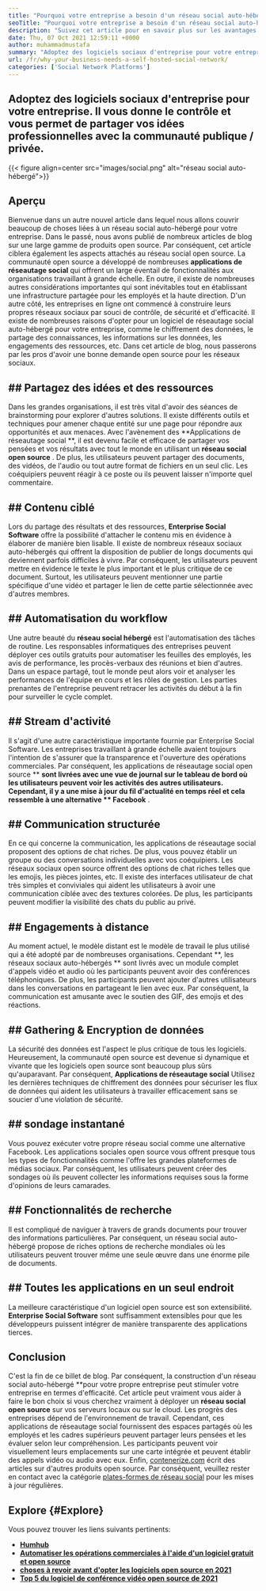 ```yaml
---
title: "Pourquoi votre entreprise a besoin d'un réseau social auto-hébergé" 
seoTitle: "Pourquoi votre entreprise a besoin d'un réseau social auto-hébergé" 
description: "Suivez cet article pour en savoir plus sur les avantages du réseau social auto-hébergé pour les entreprises. Il vous permet de construire des espaces publics / privés pour les équipes et les particuliers." 
date: Thu, 07 Oct 2021 12:59:11 +0000
author: muhammadmustafa
summary: "Adoptez des logiciels sociaux d'entreprise pour votre entreprise. Il vous donne le contrôle et vous permet de partager vos idées professionnelles avec la communauté publique / privée." 
url: /fr/why-your-business-needs-a-self-hosted-social-network/
categories: ['Social Network Platforms']
---
```


## Adoptez des logiciels sociaux d'entreprise pour votre entreprise. Il vous donne le contrôle et vous permet de partager vos idées professionnelles avec la communauté publique / privée.

{{< figure align=center src="images/social.png" alt="réseau social auto-hébergé">}}


## Aperçu
Bienvenue dans un autre nouvel article dans lequel nous allons couvrir beaucoup de choses liées à un réseau social auto-hébergé pour votre entreprise. Dans le passé, nous avons publié de nombreux articles de blog sur une large gamme de produits open source. Par conséquent, cet article ciblera également les aspects attachés au réseau social open source. La communauté open source a développé de nombreuses **applications de réseautage social**  qui offrent un large éventail de fonctionnalités aux organisations travaillant à grande échelle. En outre, il existe de nombreuses autres considérations importantes qui sont inévitables tout en établissant une infrastructure partagée pour les employés et la haute direction.
D'un autre côté, les entreprises en ligne ont commencé à construire leurs propres réseaux sociaux par souci de contrôle, de sécurité et d'efficacité. Il existe de nombreuses raisons d'opter pour un logiciel de réseautage social auto-hébergé pour votre entreprise, comme le chiffrement des données, le partage des connaissances, les informations sur les données, les engagements des ressources, etc. Dans cet article de blog, nous passerons par les pros d'avoir une bonne demande open source pour les réseaux sociaux.

## ## Partagez des idées et des ressources
Dans les grandes organisations, il est très vital d'avoir des séances de brainstorming pour explorer d'autres solutions. Il existe différents outils et techniques pour amener chaque entité sur une page pour répondre aux opportunités et aux menaces. Avec l'avènement des **Applications de réseautage social **, il est devenu facile et efficace de partager vos pensées et vos résultats avec tout le monde en utilisant un  **réseau social open source**  . De plus, les utilisateurs peuvent partager des documents, des vidéos, de l'audio ou tout autre format de fichiers en un seul clic. Les coéquipiers peuvent réagir à ce poste ou ils peuvent laisser n'importe quel commentaire.

## ## Contenu ciblé
Lors du partage des résultats et des ressources, **Enterprise Social Software**  offre la possibilité d'attacher le contenu mis en évidence à élaborer de manière bien lisable. Il existe de nombreux réseaux sociaux auto-hébergés qui offrent la disposition de publier de longs documents qui deviennent parfois difficiles à vivre. Par conséquent, les utilisateurs peuvent mettre en évidence le texte le plus important et le plus critique de ce document. Surtout, les utilisateurs peuvent mentionner une partie spécifique d'une vidéo et partager le lien de cette partie sélectionnée avec d'autres membres.

## ## Automatisation du workflow
Une autre beauté du **réseau social hébergé**  est l'automatisation des tâches de routine. Les responsables informatiques des entreprises peuvent déployer ces outils gratuits pour automatiser les feuilles des employés, les avis de performance, les procès-verbaux des réunions et bien d'autres. Dans un espace partagé, tout le monde peut alors voir et analyser les performances de l'équipe en cours et les rôles de gestion. Les parties prenantes de l'entreprise peuvent retracer les activités du début à la fin pour surveiller le cycle complet.

## ## Stream d'activité
Il s'agit d'une autre caractéristique importante fournie par Enterprise Social Software. Les entreprises travaillant à grande échelle avaient toujours l'intention de s'assurer que la transparence et l'ouverture des opérations commerciales. Par conséquent, les applications de réseautage social open source ** **sont livrées avec une vue de journal sur le tableau de bord où les utilisateurs peuvent voir les activités des autres utilisateurs. Cependant, il y a une mise à jour du fil d'actualité en temps réel et cela ressemble à une alternative **  Facebook** .

## ## Communication structurée
En ce qui concerne la communication, les applications de réseautage social proposent des options de chat riches. De plus, vous pouvez établir un groupe ou des conversations individuelles avec vos coéquipiers. Les réseaux sociaux open source offrent des options de chat riches telles que les emojis, les pièces jointes, etc. Il existe des interfaces utilisateur de chat très simples et conviviales qui aident les utilisateurs à avoir une communication ciblée avec des textures colorées. De plus, les participants peuvent modifier la visibilité des chats du public au privé.

## ## Engagements à distance
Au moment actuel, le modèle distant est le modèle de travail le plus utilisé qui a été adopté par de nombreuses organisations. Cependant **, les réseaux sociaux auto-hébergés ** sont livrés avec un module complet d'appels vidéo et audio où les participants peuvent avoir des conférences téléphoniques. De plus, les participants peuvent ajouter d'autres utilisateurs dans les conversations en partageant le lien avec eux. Par conséquent, la communication est amusante avec le soutien des GIF, des emojis et des réactions.

## ## Gathering & Encryption de données
La sécurité des données est l'aspect le plus critique de tous les logiciels. Heureusement, la communauté open source est devenue si dynamique et vivante que les logiciels open source sont beaucoup plus sûrs qu'auparavant. Par conséquent, **Applications de réseautage social**  Utilisez les dernières techniques de chiffrement des données pour sécuriser les flux de données qui aident les utilisateurs à travailler efficacement sans se soucier d'une violation de sécurité.

## ## sondage instantané
Vous pouvez exécuter votre propre réseau social comme une alternative Facebook. Les applications sociales open source vous offrent presque tous les types de fonctionnalités comme l'offre les grandes plateformes de médias sociaux. Par conséquent, les utilisateurs peuvent créer des sondages où ils peuvent collecter les informations requises sous la forme d'opinions de leurs camarades.

## ## Fonctionnalités de recherche
Il est compliqué de naviguer à travers de grands documents pour trouver des informations particulières. Par conséquent, un réseau social auto-hébergé propose de riches options de recherche mondiales où les utilisateurs peuvent trouver même une seule œuvre dans une énorme pile de documents.

## ## Toutes les applications en un seul endroit
La meilleure caractéristique d'un logiciel open source est son extensibilité. **Enterprise Social Software**  sont suffisamment extensibles pour que les développeurs puissent intégrer de manière transparente des applications tierces.

## Conclusion
C'est la fin de ce billet de blog. Par conséquent, la construction d'un réseau social auto-hébergé **pour votre propre entreprise peut stimuler votre entreprise en termes d'efficacité. Cet article peut vraiment vous aider à faire le bon choix si vous cherchez vraiment à déployer un  **réseau social open source**   sur vos serveurs locaux ou sur le cloud. Les progrès des entreprises dépend de l'environnement de travail. Cependant, ces applications de réseautage social fournissent des espaces partagés où les employés et les cadres supérieurs peuvent partager leurs pensées et les évaluer selon leur compréhension. Les participants peuvent voir visuellement leurs emplacements sur une carte intégrée et peuvent établir des appels vidéo ou audio avec eux.
Enfin, [contenerize.com][1] écrit des articles sur d'autres produits open source. Par conséquent, veuillez rester en contact avec la catégorie [plates-formes de réseau social][2] pour les mises à jour régulières.

## Explore   {#Explore}
Vous pouvez trouver les liens suivants pertinents:
  * **[Humhub][3]** 
  * **[Automatiser les opérations commerciales à l'aide d'un logiciel gratuit et open source][4]** 
  * **[choses à revoir avant d'opter les logiciels open source en 2021][5]** 
  * [**Top 5 du logiciel de conférence vidéo open source de 2021** ][6]

  
[1]: https://www.containerize.com/
[2]: https://products.containerize.com/social-network-platforms/
[3]: https://products.containerize.com/social-network-platforms/humhub/
[4]: https://blog.containerize.com/blogging/automate-business-operations-using-open-source-software/
[5]: https://blog.containerize.com/cmdb-software/things-to-review-before-opting-open-source-software-in-2021/
[6]: https://blog.containerize.com/video-conferencing-software/top-5-open-source-video-conferencing-software-of-2021/
